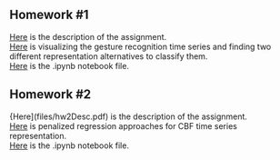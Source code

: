 ## Homework #1

[Here](files/hw1Desc.pdf) is the description of the assignment.  
[Here](files/hw1.html) is visualizing the gesture recognition time series and finding two different representation alternatives to classify them.  
[Here](files/hw1.ipynb) is the .ipynb notebook file.  

## Homework #2

{Here](files/hw2Desc.pdf) is the description of the assignment.  
[Here](files/hw2.html) is penalized regression approaches for CBF time series representation.  
[Here](files/hw2.ipynb) is the .ipynb notebook file.  

